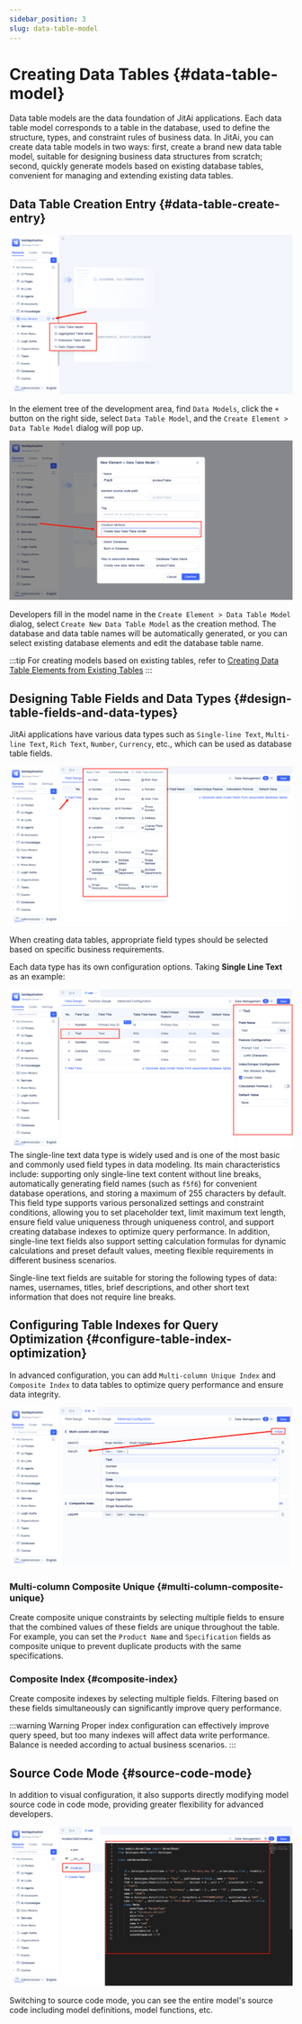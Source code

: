 ```yaml
---
sidebar_position: 3
slug: data-table-model
---
```


# Creating Data Tables {#data-table-model}
Data table models are the data foundation of JitAi applications. Each data table model corresponds to a table in the database, used to define the structure, types, and constraint rules of business data. In JitAi, you can create data table models in two ways: first, create a brand new data table model, suitable for designing business data structures from scratch; second, quickly generate models based on existing database tables, convenient for managing and extending existing data tables.

## Data Table Creation Entry {#data-table-create-entry}
![Model Creation Configuration](./img/model-creation-configuration.png)

In the element tree of the development area, find `Data Models`, click the `+` button on the right side, select `Data Table Model`, and the `Create Element > Data Table Model` dialog will pop up.

![Create New Data Model](./img/create-data-model.png)

Developers fill in the model name in the `Create Element > Data Table Model` dialog, select `Create New Data Table Model` as the creation method. The database and data table names will be automatically generated, or you can select existing database elements and edit the database table name.

:::tip 
For creating models based on existing tables, refer to [Creating Data Table Elements from Existing Tables](./create-data-table-from-existing-tables.md)
:::
 

## Designing Table Fields and Data Types {#design-table-fields-and-data-types}
JitAi applications have various data types such as `Single-line Text`, `Multi-line Text`, `Rich Text`, `Number`, `Currency`, etc., which can be used as database table fields.

![Field Configuration](./img/field-configuration.png)

When creating data tables, appropriate field types should be selected based on specific business requirements.

Each data type has its own configuration options. Taking **Single Line Text** as an example:

![Single Line Text Configuration](./img/single-line-text-configuration.png)
The single-line text data type is widely used and is one of the most basic and commonly used field types in data modeling. Its main characteristics include: supporting only single-line text content without line breaks, automatically generating field names (such as `f5f6`) for convenient database operations, and storing a maximum of 255 characters by default. This field type supports various personalized settings and constraint conditions, allowing you to set placeholder text, limit maximum text length, ensure field value uniqueness through uniqueness control, and support creating database indexes to optimize query performance. In addition, single-line text fields also support setting calculation formulas for dynamic calculations and preset default values, meeting flexible requirements in different business scenarios.

Single-line text fields are suitable for storing the following types of data: names, usernames, titles, brief descriptions, and other short text information that does not require line breaks.

## Configuring Table Indexes for Query Optimization {#configure-table-index-optimization}
In advanced configuration, you can add `Multi-column Unique Index` and `Composite Index` to data tables to optimize query performance and ensure data integrity.

![Composite Index](./img/joint-index.png)
### Multi-column Composite Unique {#multi-column-composite-unique}
Create composite unique constraints by selecting multiple fields to ensure that the combined values of these fields are unique throughout the table. For example, you can set the `Product Name` and `Specification` fields as composite unique to prevent duplicate products with the same specifications.

### Composite Index {#composite-index}
Create composite indexes by selecting multiple fields. Filtering based on these fields simultaneously can significantly improve query performance.

:::warning Warning
Proper index configuration can effectively improve query speed, but too many indexes will affect data write performance. Balance is needed according to actual business scenarios.
:::

## Source Code Mode {#source-code-mode}
In addition to visual configuration, it also supports directly modifying model source code in code mode, providing greater flexibility for advanced developers.

![View Source Code](./img/view-source-code.png)

Switching to source code mode, you can see the entire model's source code including model definitions, model functions, etc.
